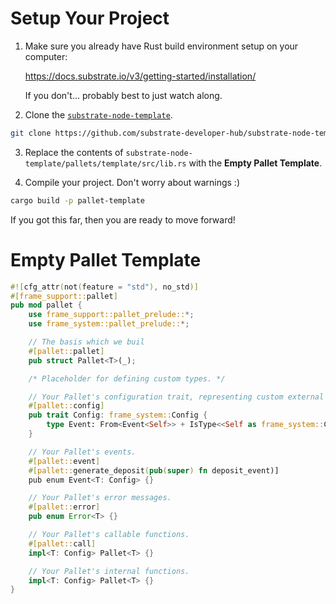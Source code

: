 # Setup Your Project

1. Make sure you already have Rust build environment setup on your computer:

	https://docs.substrate.io/v3/getting-started/installation/

	If you don't... probably best to just watch along.


2. Clone the [`substrate-node-template`](https://github.com/substrate-developer-hub/substrate-node-template).

```bash
git clone https://github.com/substrate-developer-hub/substrate-node-template
```

3. Replace the contents of `substrate-node-template/pallets/template/src/lib.rs` with the **Empty Pallet Template**.

4. Compile your project. Don't worry about warnings :)

```bash
cargo build -p pallet-template
```

If you got this far, then you are ready to move forward!

<!-- slide:break -->

# Empty Pallet Template

```rust
#![cfg_attr(not(feature = "std"), no_std)]
#[frame_support::pallet]
pub mod pallet {
	use frame_support::pallet_prelude::*;
	use frame_system::pallet_prelude::*;

	// The basis which we buil
	#[pallet::pallet]
	pub struct Pallet<T>(_);

	/* Placeholder for defining custom types. */

	// Your Pallet's configuration trait, representing custom external types and interfaces.
	#[pallet::config]
	pub trait Config: frame_system::Config {
		type Event: From<Event<Self>> + IsType<<Self as frame_system::Config>::Event>;
	}

	// Your Pallet's events.
	#[pallet::event]
	#[pallet::generate_deposit(pub(super) fn deposit_event)]
	pub enum Event<T: Config> {}

	// Your Pallet's error messages.
	#[pallet::error]
	pub enum Error<T> {}

	// Your Pallet's callable functions.
	#[pallet::call]
	impl<T: Config> Pallet<T> {}

	// Your Pallet's internal functions.
	impl<T: Config> Pallet<T> {}
}
```
